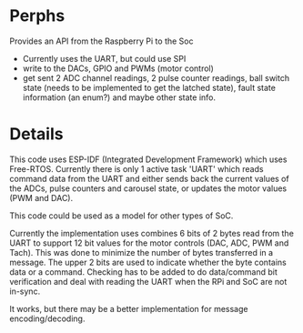 # Perphs
Provides an API from the Raspberry Pi to the Soc
* Currently uses the UART, but could use SPI
* write to the DACs, GPIO and PWMs (motor control)
* get sent 2 ADC channel readings, 2 pulse counter readings, ball switch state (needs to be implemented to get the latched state), fault state information (an enum?) and maybe other state info.

# Details
This code uses ESP-IDF (Integrated Development Framework) which uses Free-RTOS. Currently there is only 1 active task 'UART' which reads command data from the UART and either sends back the current values of the ADCs, pulse counters and carousel state, or updates the motor values (PWM and DAC).

This code could be used as a model for other types of SoC.

Currently the implementation uses combines 6 bits of 2 bytes read from the UART to support 12 bit values for the motor controls (DAC, ADC, PWM and Tach).  This was done to minimize the number of bytes transferred in a message.  The upper 2 bits are used to indicate whether the byte contains data or a command.  Checking has to be added to do data/command bit verification and deal with reading the UART when the RPi and SoC are not in-sync.

It works, but there may be a better implementation for message encoding/decoding.